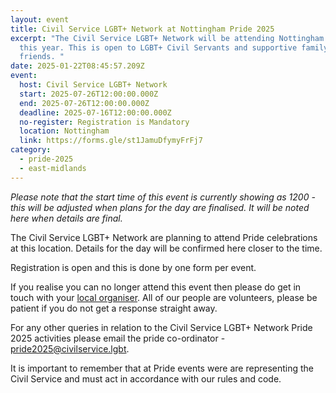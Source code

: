 ```yaml
---
layout: event
title: Civil Service LGBT+ Network at Nottingham Pride 2025
excerpt: "The Civil Service LGBT+ Network will be attending Nottingham Pride
  this year. This is open to LGBT+ Civil Servants and supportive family and
  friends. "
date: 2025-01-22T08:45:57.209Z
event:
  host: Civil Service LGBT+ Network
  start: 2025-07-26T12:00:00.000Z
  end: 2025-07-26T12:00:00.000Z
  deadline: 2025-07-16T12:00:00.000Z
  no-register: Registration is Mandatory
  location: Nottingham
  link: https://forms.gle/st1JamuDfymyFrFj7
category:
  - pride-2025
  - east-midlands
---
```

*P﻿lease note that the start time of this event is currently showing as 1200 - this will be adjusted when plans for the day are finalised. It will be noted here when details are final.*

The Civil Service LGBT+ Network are planning to attend Pride celebrations at this location. Details for the day will be confirmed here closer to the time. 

Registration is open and this is done by one form per event.

I﻿f you realise you can no longer attend this event then please do get in touch with your [local organiser](https://www.civilservice.lgbt/team/). All of our people are volunteers, please be patient if you do not get a response straight away. 

F﻿or any other queries in relation to the Civil Service LGBT+ Network Pride 2025 activities please email the pride co-ordinator - [pride2025@civilservice.lgbt](mailto:pride2025@civilservice.lgbt).

I﻿t is important to remember that at Pride events were are representing the Civil Service and must act in accordance with our rules and code.